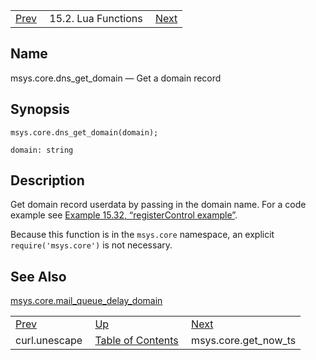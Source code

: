 |     |     |     |
| --- | --- | --- |
| [Prev](lua.ref.curl.unescape)  | 15.2. Lua Functions |  [Next](lua.ref.msys.core.get_now_ts.php) |

<a name="lua.ref.msys.core.dns_get_domain"></a>
## Name

msys.core.dns_get_domain — Get a domain record

<a name="idp24106288"></a>
## Synopsis

`msys.core.dns_get_domain(domain);`

`domain: string`<a name="idp24108592"></a>
## Description

Get domain record userdata by passing in the domain name. For a code example see [Example 15.32, “registerControl example”](lua.ref.msys.registerControl#lua.ref.msys.registerControl.example "Example 15.32. registerControl example").

Because this function is in the `msys.core` namespace, an explicit `require('msys.core')` is not necessary.

<a name="idp24111824"></a>
## See Also

[msys.core.mail_queue_delay_domain](lua.ref.msys.core.mail_queue_delay_domain "msys.core.mail_queue_delay_domain")

|     |     |     |
| --- | --- | --- |
| [Prev](lua.ref.curl.unescape)  | [Up](lua.function.details.php) |  [Next](lua.ref.msys.core.get_now_ts.php) |
| curl.unescape  | [Table of Contents](index) |  msys.core.get_now_ts |
